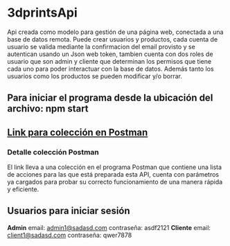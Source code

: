 # 3dprintsApi

Api creada como modelo para gestión de una página web, conectada a una base de datos remota. Puede crear usuarios y
productos, cada cuenta de usuario se valida mediante la confirmacion del email provisto y se autentican usando un Json
web token, tambien cuenta con dos roles de usuario que son admin y cliente que determinan los permisos que tiene cada uno
para poder interactuar con la base de datos. Además tanto los usuarios como los productos se pueden modificar y/o borrar.

## Para iniciar el programa desde la ubicación del archivo: npm start

## [Link para colección en Postman](https://www.getpostman.com/collections/a4420fce05d6e82eb648)

### Detalle colección Postman

El link lleva a una colección en el programa Postman que contiene una lista de acciones para las que está preparada esta API, cuenta con parámetros ya cargados para probar su correcto funcionamiento de una manera rápida y eficiente.

## Usuarios para iniciar sesión

**Admin**
email: admin1@sadasd.com
contraseña: asdf2121
**Cliente**
email: client1@sadasd.com
contraseña: qwer7878
